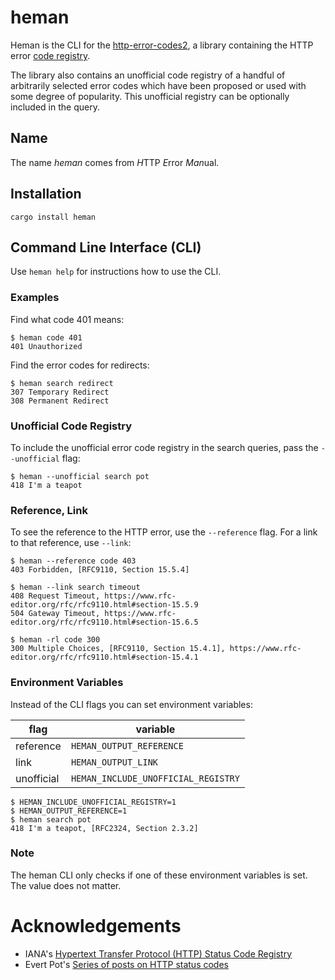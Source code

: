 # heman

Heman is the CLI for the [http-error-codes2][hec2], a library containing the HTTP error [code registry][iana].

The library also contains an unofficial code registry of a handful of arbitrarily selected error codes which have been proposed or used with some degree of popularity. This unofficial registry can be optionally included in the query.

## Name

The name *heman* comes from *H*TTP *E*rror *Man*ual.

## Installation

```
cargo install heman
```

## Command Line Interface (CLI)

Use `heman help` for instructions how to use the CLI.

### Examples

Find what code 401 means:

```
$ heman code 401
401 Unauthorized
```

Find the error codes for redirects:

```
$ heman search redirect
307 Temporary Redirect
308 Permanent Redirect
```

### Unofficial Code Registry

To include the unofficial error code registry in the search queries, pass the `--unofficial` flag:

```
$ heman --unofficial search pot
418 I'm a teapot
```

### Reference, Link

To see the reference to the HTTP error, use the `--reference` flag. For a link to that reference, use `--link`:

```
$ heman --reference code 403
403 Forbidden, [RFC9110, Section 15.5.4]

$ heman --link search timeout
408 Request Timeout, https://www.rfc-editor.org/rfc/rfc9110.html#section-15.5.9
504 Gateway Timeout, https://www.rfc-editor.org/rfc/rfc9110.html#section-15.6.5

$ heman -rl code 300
300 Multiple Choices, [RFC9110, Section 15.4.1], https://www.rfc-editor.org/rfc/rfc9110.html#section-15.4.1
```

### Environment Variables

Instead of the CLI flags you can set environment variables:

| flag       | variable                            |
| ---------- | ----------------------------------- |
| reference  | `HEMAN_OUTPUT_REFERENCE`            |
| link       | `HEMAN_OUTPUT_LINK`                 |
| unofficial | `HEMAN_INCLUDE_UNOFFICIAL_REGISTRY` |

```
$ HEMAN_INCLUDE_UNOFFICIAL_REGISTRY=1
$ HEMAN_OUTPUT_REFERENCE=1
$ heman search pot
418 I'm a teapot, [RFC2324, Section 2.3.2]
```

### Note

The heman CLI only checks if one of these environment variables is set. The value does not matter.


# Acknowledgements

* IANA's [Hypertext Transfer Protocol (HTTP) Status Code Registry][iana]
* Evert Pot's [Series of posts on HTTP status codes][evert]

[iana]: https://www.iana.org/assignments/http-status-codes/http-status-codes.xhtml
[evert]: https://evertpot.com/http/
[hec2]: https://crates.io/crate/http-error-codes2/
